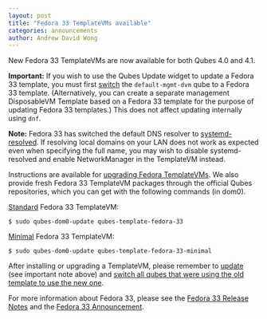 ```yaml
---
layout: post
title: "Fedora 33 TemplateVMs available"
categories: announcements
author: Andrew David Wong
---
```


New Fedora 33 TemplateVMs are now available for both Qubes 4.0 and 4.1.

**Important:** If you wish to use the Qubes Update widget to update a Fedora 33 template, you must first [switch][switching] the `default-mgmt-dvm` qube to a Fedora 33 template. (Alternatively, you can create a separate management DisposableVM Template based on a Fedora 33 template for the purpose of updating Fedora 33 templates.) This does not affect updating internally using `dnf`.

**Note:** Fedora 33 has switched the default DNS resolver to [systemd-resolved]. If resolving local domains on your LAN does not work as expected even when specifying the full name, you may wish to disable systemd-resolved and enable NetworkManager in the TemplateVM instead.

Instructions are available for [upgrading Fedora TemplateVMs]. We also provide fresh Fedora 33 TemplateVM packages through the official Qubes repositories, which you can get with the following commands (in dom0).

[Standard][Fedora] Fedora 33 TemplateVM:

    $ sudo qubes-dom0-update qubes-template-fedora-33

[Minimal] Fedora 33 TemplateVM:

    $ sudo qubes-dom0-update qubes-template-fedora-33-minimal

After installing or upgrading a TemplateVM, please remember to [update] (see important note above) and [switch all qubes that were using the old template to use the new one][switching].

For more information about Fedora 33, please see the [Fedora 33 Release Notes] and the [Fedora 33 Announcement].


[upgrading Fedora TemplateVMs]: /doc/templates/fedora/in-place-upgrade/
[Fedora]: /doc/templates/fedora/
[Minimal]: /doc/templates/minimal/
[update]: /doc/how-to-install-software/
[switching]: /doc/templates/#switching
[systemd-resolved]: https://fedoraproject.org/wiki/Changes/systemd-resolved
[Fedora 33 Release Notes]: https://docs.fedoraproject.org/en-US/fedora/f33/release-notes/
[Fedora 33 Announcement]: https://fedoramagazine.org/announcing-fedora-33/
